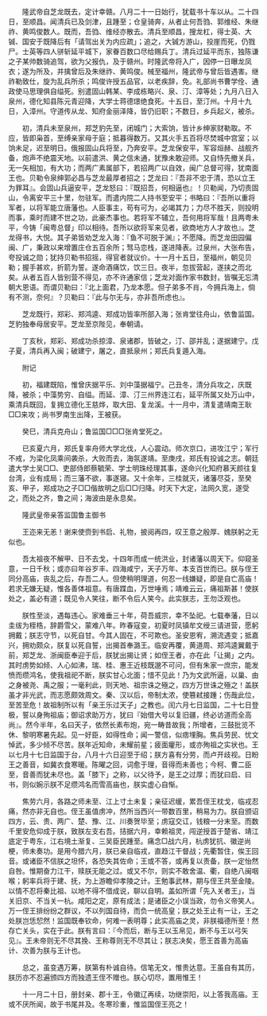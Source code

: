 <!-- { "loadSidebar": true } -->
　　隆武帝自芝龙既去，定计幸赣。八月二十一日始行，犹载书十车以从。二十四日，至顺昌。闻清兵已及剑津，且踵至；仓皇骑奔，从者止何吾驺、郭维经、朱继祚、黄鸣俊数人。既而，吾驺、维经亦散去。清兵至顺昌，搜龙杠，得士英、大铖、国安于既降后有「请驾出关为内应疏」；追之，大铖方游山，投崖而死，仍戮尸。士英等四人骈斩延平城下，家眷百数口尽给赐兵丁。清兵过延平而东，独陈谦之子某帅数骑追驾，欲为父报仇，及于赣州。时隆武帝将入广，因停一日曝龙凤衣；遂为所及，并擒曾后及朱继祚、黄鸣俊。械至福州，隆武帝与曾后皆遇害。继祚勒致仕，旋为乱兵所杀；鸣俊许授五品官，以老疾辞，免。礼部尚书曹学佺、通政使马思理俱自缢死。别遣固山韩某、李成栋略兴、泉、汀、漳等处；九月八日入泉州，德化知县陈元青迎降，大学士蒋德璟绝食死。十五日，至汀州。十月十九日，入漳州。守道传从龙、知府金丽泽降，皆仍旧职；不数日，乡兵起义，被杀。

　　初，清兵未至泉州，郑芝豹先至，闭城门；大索饷，皆计乡绅家财勒取。不应，皆即枭首，至缚亲家母于庭；抵暮得数万。又其火手五百将尽焚城中宫室；以饷未足，迟至明日。俄报固山兵将至，乃奔安平。芝龙保安平，军容烜赫、战舰齐备，炮声不绝震天地。以前遣洪、黄之信未通，犹豫未敢迎师。又自恃先撤关兵，无一矢相加，有大功；而两广素属部下，若招两广以自效，闽广总督可得，犹南面王也。贝勒令泉绅郭必昌与芝龙最厚者招之；芝龙曰：『吾非不忠于清，恐以立王为罪耳』。会固山兵逼安平，芝龙怒曰：『既招吾，何相逼也』！贝勒闻，乃切责固山，令离安平三十里，勿驻军。而遣内院二人持书至安平；书略曰：『吾所以重将军者，以将军能立唐藩也。人臣事主，苟有可为，必竭其力；力尽不胜天，则投明而事，乘时而建不世之功，此豪杰事也。若将军不辅立，吾何用将军哉！且两粤未平，今铸「闽粤总督」印以相待。吾所以欲将军来见者，欲商地方人才故也』。芝龙得书，大悦。其子弟皆劝芝龙入海：『鱼不可脱于渊』；不愿降。而芝龙田园偏闽、广，秉政以来增置庄仓五百余所；驽马恋栈，遂进降表。过泉州，大张布告，夸投诚之勋；犹持贝勒书招摇，得官者就议价。十一月十五日，至福州，朝见贝勒；握手甚欢，折箭为誓。遂命酒痛饮，饮三日。夜半，忽拔营起，遂挟之而北矣。从者五百人皆别营不得见，亦不许通家信；芝龙对面作家书数封，皆嘱无忘清朝大恩语。而谓贝勒曰：『北上面君，乃龙本愿。但子弟多不肖，今拥兵海上，倘有不测，奈何』？贝勒曰：『此与尔无与，亦非吾所虑也』。

　　芝龙既行，郑彩、郑鸿逵、郑成功皆率所部入海；张肯堂往舟山，依鲁监国。芝豹独奉母居安平。芝龙至京陛见，奉朝请。

　　丁亥秋，郑彩、郑成功杀掠漳、泉诸郡，皆破之，汀、邵并乱；遂据建宁。戊子夏，清兵再入闽；破建宁，屠之，直抵泉州；郑氏兵复遁入海。

　　附记

　　初，福建既陷，惟曾庆据平乐、刘中藻据福宁。己丑冬，清分兵攻之，庆既降，被杀；中藻势穷、自缢。而延、漳、汀三州界连江右，延平所属又处万山中，乘清兵既回，复拥立德化王慈烨，取大田、复龙溪。十一月中，清复遣靖南王耿□□来攻；尚书罗南生出降，王被获。

　　癸巳，清兵克舟山；鲁监国□□□张肯堂死之。

　　已亥夏六月，郑氏复率舟师大学北伐，人心震动。师次京口，进攻江宁；军行不戒，为梁化凤乘间袭杀，大败而去，海氛遂靖。至庚戌，郑氏有投诚之志。朝廷遣大学士吴□□、吏部侍郎蔡毓荣、学士明珠经理其事，遂命兴化知府慕天颜往复台湾，业有成局；而三藩不欲，事遂寝。又十余年，三桂就灭，诸藩尽芟，至癸亥、甲子，郑成功之子□□偕故明之后□□归降。时天下大定，法网久宽，遂受之，而处之齐，鲁之间；海波由是永息矣。

　　隆武皇帝亲答监国鲁主御书

　　王迩来无恙！谢来使赍到书启、礼物，披阅再四，叹王意之殷厚、媿朕躬之无似也。

　　吾太祖夜不解甲、日不去戈，十四年而成一统洪业，封诸藩以周天下。仰窥圣意，一日千秋；或亦曰年谷岁丰、四海咸宁，天子万年、本支百世而已。朕与侄王同分高庙，丧乱之后，存吾二人。但使稍明理道，何忍一线嫌疑，即是自亡高庙！若求无嫌无疑，惟各善体祖意。有唐蹀血，万世唾焉；靖难云云，痛祖斯甚！使朕处之，盖必有道；既见令人笑往，断不令后人笑今。此实朕志，王勿泛观也。

　　朕性至淡，遇每违心。家难垂三十年，荷吾威宗，幸不坠祀。七载奉藩，日以圭绂为桎梏，辞爵雪父，蒙难八年。昨春寇变，初夏时凤镇牟文绶三请进营，愿躬拥戴；朕志守节，以死自甘。今其人固在，不可欺也。圣安恩宥，溯流遇变；抵嘉兴，拥劝颇众，朕复以死自誓，出揭首奉潞王。临安再覆，黄道周、郑鸿逵翼戴于前，郑芝龙、浙闽臣奉迎于后，朕犹出揭让贤；如侄王者，亦在此「让揭」之内。其时虏势如倾、人心如沸，瑞、桂、惠王近枝既邈不可问，但有朱家一庶宗，能发愤而缵鸿名，使我祖祀不断，朕实甘心北面；惜不见此！乃为文武所逼，以巢、由之身被尧、禹之服；一毫利此，则天地、祖宗诛之殛之，四方万世诛之殛之！盖朕虽才非光武，而志愿颇效周文。秦、汉以后，帝制太浓，使篡弒接踵；伤哉此位，至苦至危！故祖制所以有「亲王乐过天子」之教也。闰六月七日监国，二十七日登极，誓以身殉祖庙；御诏求助万方，犹曰『始借大号以复旧疆，终必访道而全高尚』。然今半年，名曰天子，依然长素布炮，宛一畴昔故我；所增者，三鼓批览不休、黎明寒暑先起。见一好臣，如得性命；闻一警信，似痞埋胸。焦兵劳民、忧文悼武，多少倾不尽苦。朕年近知命，未耀前星；疲面癯形，或亦殉祖之实状也。王以七月十七日监国于台，八月十六日迎至于绍；朕方喜有分劳，而卢开歧视。日盼王之善音，如冀衣食寒暖。陈曜之回，词愈于理，音得而未善也；今柯、曹二臣至，音善而犹未尽也。盖「膝下」之称，以父待予，是王之过厚；而犹曰启、曰书，则似婉示朕不足缵鸿名而雪高庙也，朕实虚心自惭。

　　焦劳六月，各路之师未至、江上寸土未复；亲征迟缓，累吾侄王枕戈，临戎忍痛，然亦非无自也。侄王虽值虏冲，然所当西兴一带数百里，稍易为力。朕自颁诏四方，云、贵、两广、楚、豫、江、川奏贺毕至；虏寇交讧，钱粮一分末至。而数千里安危仰成于朕，致朕左支右吾。拮据六月，幸赖祖灵，闯逆授首于楚省、靖江底定于粤东，江右境土渐复、三吴臣民踵至。痛念□战六月，杭虏犹抗、徽逆尚梗，师未奏功。是用今腊六月，朕已亲自临戎，直趋江干督战；先衢暂住，俟王回音。或诸臣不信朕之坦怀，各恐失其佐命；王或不答，或再复以责备，朕一定怡然自咎。惟期奋力江干，赎朕无能之过。或又不尔，则实不敢舍温、衢，自绝八闽咽喉；躬率兵将于建、抚，为上游瞻仰孝陵之计。王勉事武林，期与侄王共至金陵。以情不忍将秦比祖、以地不得不借成说，聊以自明。盖如所谓「先入关者王」，当关旧京、不当关一杭。咸阳之定，原有成法；是诸臣之小误当政，勿令义帝笑人。万一侄王排纷纷之群议，不以列国自待，而负一统高皇；朕之处王止有一让，王之处朕岂恁恝然！监国既奉钦命，何难一表明尊；此实高庙之灵，非朕福德所至！然存亡关头，实在于此。朕有言曰：『今而后，断与王以玉帛见，断不与王以弓矢见』。王未帝则无不尽其挽、王称尊则无不尽其让；朕志决矣，愿王首善为高庙计、次善为朕与王计也。

　　总之，虽变遇万筹，朕第有朴诚自待。信笔无文，惟贵达意。王虽自有其历，朕历亦不忍遍颁四方而独遗王侄不赠也。朕心切尽，置用惟王！

　　十一月二十日，册封亲、郡十王，令徽辽再续，功继崇阳，以上答我高庙。王或不厌所闻，故于书尾并及。冬寒珍重，惟监国侄王亮之！  
　
